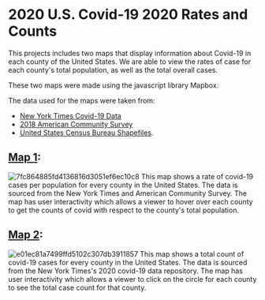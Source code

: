 # 2020 U.S. Covid-19 2020 Rates and Counts

This projects includes two maps that display information about Covid-19 in each county of the United States. We are able to view the rates of case for each county's total population, as well as the total overall cases.

These two maps were made using the javascript library Mapbox.

The data used for the maps were taken from:
- [New York Times Covid-19 Data](https://github.com/nytimes/covid-19-data/blob/43d32dde2f87bd4dafbb7d23f5d9e878124018b8/live/us-counties.csv)
- [2018 American Community Survey](https://data.census.gov/cedsci/table?g=0100000US%24050000&d=ACS%205-Year%20Estimates%20Data%20Profiles&tid=ACSDP5Y2018.DP05&hidePreview=true)
- [United States Census Bureau Shapefiles](https://www.census.gov/geographies/mapping-files/time-series/geo/carto-boundary-file.html).

## [Map 1](https://wesngu28.github.io/geog458-covid19-lab/map1.html):
![7fc864885fd4136816d3051ef6ec10c8](https://user-images.githubusercontent.com/60171023/166087785-2839800e-8c82-4b1e-a8f2-c7a85165213b.png)
This map shows a rate of covid-19 cases per population for every county in the United States. The data is sourced from the New York Times and American Community Survey. The map has user interactivity which allows a viewer to hover over each county to get the counts of covid with respect to the county's total population.

## [Map 2](https://wesngu28.github.io/geog458-covid19-lab/map2.html):
![e01ec81a7499ffd5102c307db3911857](https://user-images.githubusercontent.com/60171023/166087721-982c4db4-225e-4ecf-af6d-fa25f4b95afd.jpg)
This map shows a total count of covid-19 cases for every county in the United States. The data is sourced from the New York Times's 2020 covid-19 data repository. The map has user interactivity which allows a viewer to click on the circle for each county to see the total case count for that county.
